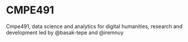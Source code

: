 # CMPE491
Cmpe491, data science and analytics for digital humanities, research and development led by @basak-tepe and @iremnuy
